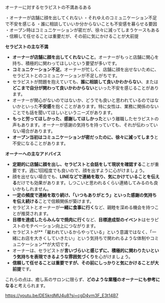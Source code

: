 
オーナーに対するセラピストの不満あるある

・オーナーが店舗に顔を出してくれない
・それゆえのコミュニケーション不足で不安を感じる
・誰に相談していいか分からないことも不安感を募らせる要因
・オープン時はコミュニケーションが密だが、徐々に減ってしまうケースもある
・信頼して任せることは重要だが、その前に気にかけることが大前提



**セラピストの主な不満**

- **オーナーが店舗に顔を出してくれないこと**。オーナーがもっと店舗に関心を持ち、積極的に関わってほしいという要望が多いです。
- **コミュニケーション不足**。オーナーが忙しく、店舗に顔を出せないために、セラピストとのコミュニケーションが不足しがちです。
- セラピストが問題を抱えていても、**誰に相談して良いかわからない**、または**どこまで自分が関わって良いかわからない**といった不安を感じることがあります。
- オーナーが関心がないのではないか、どうでも良いと思われているのではないかといった**不安感**を抱くことがあります。特に女性は、業務に関係のないことでも話を聞いてほしいというニーズがあります。
- **もっと労ってほしかった、感謝してほしかった**という離職したセラピストの声もあります。オーナーが感謝の気持ちを持っていても、それが伝わっていない場合があります。
- **オープン当初はコミュニケーションが密だったのに、徐々に減ってしまう**と不安になることがあります。

**オーナーへの主なアドバイス**

- **定期的に店舗に顔を出し、セラピストと会話をして現状を確認する**ことが重要です。週に1回程度でも良いので、顔を出すように心がけましょう。
- 顔を出せない場合でも、**LINEなどで連絡を取り、気にかけていることを伝える**だけでも効果があります。しつこいと思われるくらい連絡してみるのも良いかもしれません。
- **一定の頻度で連絡を取り続け、「いつもありがとう」といった感謝の気持ちを伝え続ける**ことで信頼関係が築けます。
- セラピストとオーナーが**一緒に食事に行く**など、親睦を深める機会を持つことが推奨されます。
- **目標を達成したらみんなで焼肉に行く**など、**目標達成型のイベント**はセラピストのモチベーション向上につながります。
- セラピストが**「雇われているからやっている」という意識ではなく、「一緒にお店を大きくしていきたい」という気持ちで関われるような体制やコミュニケーション**が大切です。
- オーナーは、セラピストが**言いづらいと感じずに、積極的に関わりたいという気持ちを表現できるような雰囲気づくり**を心がけましょう。
- **信頼して任せることは重要ですが、その前にしっかりと気にかけることが大前提**です。

これらの点は、癒し系のサロンに限らず、**どのような業種のオーナーにも参考になる**と考えられます。

https://youtu.be/DE5krdMU4u8?si=cgD4vm3F_E3t14B7
